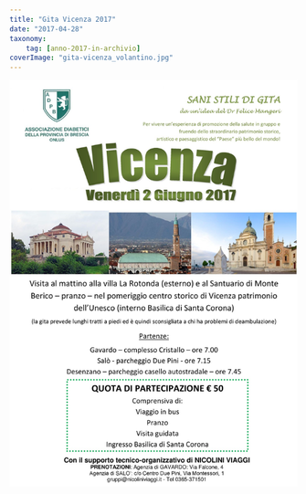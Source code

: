 ```yaml
---
title: "Gita Vicenza 2017"
date: "2017-04-28"
taxonomy: 
    tag: [anno-2017-in-archivio]
coverImage: "gita-vicenza_volantino.jpg"
---
```


![](images/gita-vicenza_volantino.jpg)
